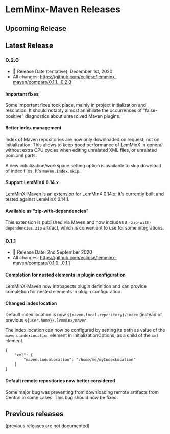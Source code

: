 # LemMinx-Maven Releases

## Upcoming Release



## Latest Release

### 0.2.0

* 📅 Release Date (tentative): December 1st, 2020
* All changes: https://github.com/eclipse/lemminx-maven/compare/0.1.1...0.2.0

#### Important fixes

Some important fixes took place, mainly in project initialization and resolution. It should notably almost annihilate the occurrences of "false-positive" diagnostics about unresolved Maven plugins.

#### Better index management

Index of Maven repositories are now only downloaded on request, not on initialization. This allows to keep good performance of LemMinX in general, without extra CPU cycles when editing unrelated XML files, or unrelated pom.xml parts.

A new initialization/workspace setting option is available to skip download of index files. It's `maven.index.skip`.

#### Support LemMinX 0.14.x

LemMinX-Maven is an extension for LemMinX 0.14.x; it's currently built and tested against LemMinX 0.14.1.

#### Available as "zip-with-dependencies"

This extension is published via Maven and now includes a `-zip-with-dependencies.zip` artifact, which is convenient to use for some integrations.

### 0.1.1

* 📅 Release Date: 2nd September 2020
* All changes: https://github.com/eclipse/lemminx-maven/compare/0.1.0...0.1.1

#### Completion for nested elements in plugin configuration

LemMinX-Maven now introspects plugin definition and can provide completion for nested elements in plugin configuration.

#### Changed index location

Default index location is now `${maven.local.repository}/index` (instead of previous `${user.home}/.lemminx/maven`.

The index location can now be configured by setting its path as value of the `maven.indexLocation` element in initializationOptions, as a child of the `xml` element.
```xml
{
	"xml": {
		"maven.indexLocation": "/home/me/myIndexLocation"
	}
}
```

#### Default remote repositories now better considered

Some major bug was preventing from downloading remote artifacts from Central in some cases. This bug should now be fixed.

## Previous releases

(previous releases are not documented)

